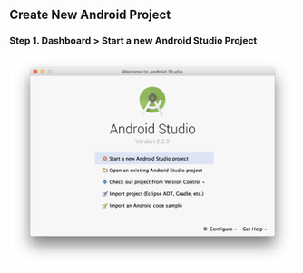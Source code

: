 ## Create New Android Project

### Step 1. Dashboard > Start a new Android Studio Project
<img src="./imgs/Dashboard.png" />
